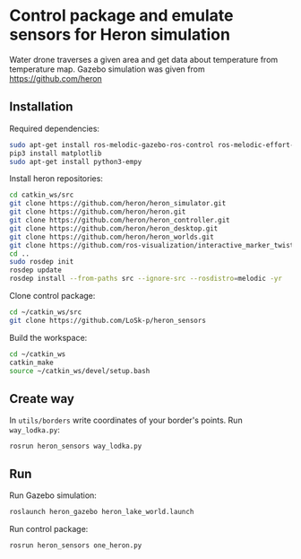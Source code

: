 # Control package and emulate sensors for Heron simulation
Water drone traverses a given area and get data about temperature from temperature map.
Gazebo simulation was given from https://github.com/heron

## Installation

Required dependencies:

```bash
sudo apt-get install ros-melodic-gazebo-ros-control ros-melodic-effort-controllers ros-melodic-joint-state-controller ros-melodic-imu-tools ros-melodic-uuv-simulator ros-melodic-lms1xx
pip3 install matplotlib
sudo apt-get install python3-empy
```

Install heron repositories:
```bash
cd catkin_ws/src
git clone https://github.com/heron/heron_simulator.git
git clone https://github.com/heron/heron.git
git clone https://github.com/heron/heron_controller.git
git clone https://github.com/heron/heron_desktop.git
git clone https://github.com/heron/heron_worlds.git
git clone https://github.com/ros-visualization/interactive_marker_twist_server.git
cd ..
sudo rosdep init
rosdep update
rosdep install --from-paths src --ignore-src --rosdistro=melodic -yr
```
Clone control package:
```bash
cd ~/catkin_ws/src
git clone https://github.com/LoSk-p/heron_sensors
```
Build the workspace:
```bash
cd ~/catkin_ws
catkin_make
source ~/catkin_ws/devel/setup.bash
```

## Create way
In `utils/borders` write coordinates of your border's points.
Run `way_lodka.py`:
```
rosrun heron_sensors way_lodka.py
```
## Run
Run Gazebo simulation:
```bash
roslaunch heron_gazebo heron_lake_world.launch
```
Run control package:
```bash
rosrun heron_sensors one_heron.py
```
